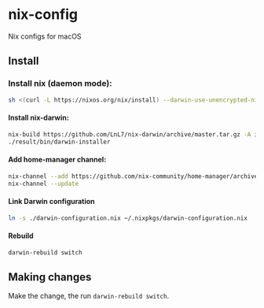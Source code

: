 # nix-config
Nix configs for macOS

## Install

### Install nix (daemon mode): 

```sh
sh <(curl -L https://nixos.org/nix/install) --darwin-use-unencrypted-nix-store-volume --daemon
```

#### Install nix-darwin:

```sh
nix-build https://github.com/LnL7/nix-darwin/archive/master.tar.gz -A installer
./result/bin/darwin-installer
```
        
#### Add home-manager channel: 

```sh
nix-channel --add https://github.com/nix-community/home-manager/archive/master.tar.gz home-manager
nix-channel --update
```

#### Link Darwin configuration

```sh
ln -s ./darwin-configuration.nix ~/.nixpkgs/darwin-configuration.nix
```

#### Rebuild

```sh
darwin-rebuild switch
```

## Making changes

Make the change, the run `darwin-rebuild switch`.
